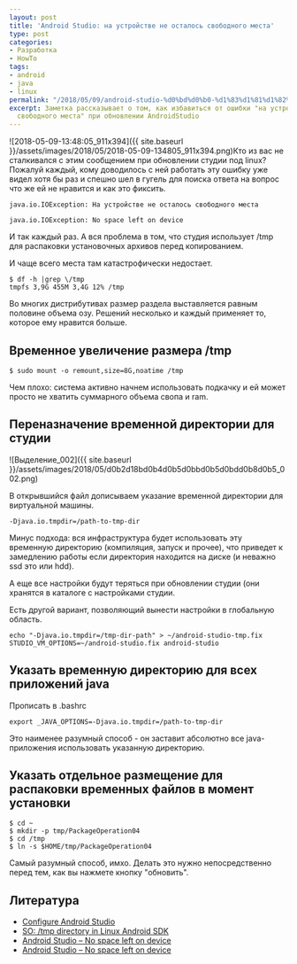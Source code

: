 ```yaml
---
layout: post
title: 'Android Studio: на устройстве не осталось свободного места'
type: post
categories:
- Разработка
- HowTo
tags:
- android
- java
- linux
permalink: "/2018/05/09/android-studio-%d0%bd%d0%b0-%d1%83%d1%81%d1%82%d1%80%d0%be%d0%b9%d1%81%d1%82%d0%b2%d0%b5-%d0%bd%d0%b5-%d0%be%d1%81%d1%82%d0%b0%d0%bb%d0%be%d1%81%d1%8c-%d0%bc%d0%b5%d1%81%d1%82%d0%b0/"
excerpt: Заметка рассказывает о том, как избавиться от ошибки "на устройстве недостаточно
  свободного места" при обновлении AndroidStudio
---
```

![2018-05-09-13:48:05_911x394]({{ site.baseurl }}/assets/images/2018/05/2018-05-09-134805_911x394.png)Кто из вас не сталкивался с этим сообщением при обновлении студии под linux? Пожалуй каждый, кому доводилось с ней работать эту ошибку уже видел хотя бы раз и спешно шел в гугель для поиска ответа на вопрос что же ей не нравится и как это фиксить.

```
java.io.IOException: На устройстве не осталось свободного места
```

```
java.io.IOException: No space left on device
```

И так каждый раз. А вся проблема в том, что студия использует /tmp для распаковки установочных архивов перед копированием.

И чаще всего места там катастрофически недостает.

```shell
$ df -h |grep \/tmp  
tmpfs 3,9G 455M 3,4G 12% /tmp
```

Во многих дистрибутивах размер раздела выставляется равным половине объема озу. Решений несколько и каждый применяет то, которое ему нравится больше.

<!--more-->

## Временное увеличение размера /tmp

```shell
$ sudo mount -o remount,size=8G,noatime /tmp
```

Чем плохо: система активно начнем использовать подкачку и ей может просто не хватить суммарного объема свопа и ram.

## Переназначение временной директории для студии

![Выделение_002]({{ site.baseurl }}/assets/images/2018/05/d0b2d18bd0b4d0b5d0bbd0b5d0bdd0b8d0b5_002.png)

В открывшийся файл дописываем указание временной директории для виртуальной машины.

```
-Djava.io.tmpdir=/path-to-tmp-dir
```

Минус подхода: вся инфраструктура будет использовать эту временную директорию (компиляция, запуск и прочее), что приведет к замедлению работы если директория находится на диске (и неважно ssd это или hdd).

А еще все настройки будут теряться при обновлении студии (они хранятся в каталоге с настройками студии.

Есть другой вариант, позволяющий вынести настройки в глобальную область.

```shell
echo "-Djava.io.tmpdir=/tmp-dir-path" > ~/android-studio-tmp.fix  
STUDIO_VM_OPTIONS=~/android-studio.fix android-studio
```

## Указать временную директорию для всех приложений java

Прописать в .bashrc

```shell
export _JAVA_OPTIONS=-Djava.io.tmpdir=/path-to-tmp-dir
```

Это наименее разумный способ - он заставит абсолютно все java-приложения использовать указанную директорию.

## Указать отдельное размещение для распаковки временных файлов в момент установки

```shell
$ cd ~  
$ mkdir -p tmp/PackageOperation04  
$ cd /tmp  
$ ln -s $HOME/tmp/PackageOperation04
```

Самый разумный способ, имхо. Делать это нужно непосредственно перед тем, как вы нажмете кнопку "обновить".

## Литература

- [Configure Android Studio](https://developer.android.com/studio/intro/studio-config.html)
- [SO: /tmp directory in Linux Android SDK](https://stackoverflow.com/questions/38057884/tmp-directory-in-linux-android-sdk)
- [Android Studio – No space left on device](https://www.redips.net/linux/android-studio-no-space-left-on-device/)
- [Android Studio – No space left on device](https://bytefreaks.net/applications/android-studio-no-space-left-on-device)
